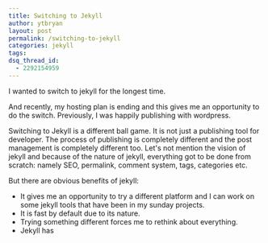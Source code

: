 ```yaml
---
title: Switching to Jekyll
author: ytbryan
layout: post
permalink: /switching-to-jekyll
categories: jekyll
tags:
dsq_thread_id:
  - 2292154959
---
```


I wanted to switch to jekyll for the longest time.

And recently, my hosting plan is ending and this gives me an opportunity to do the switch. Previously, I was happily publishing with wordpress.

Switching to Jekyll is a different ball game. It is not just a publishing tool for developer. The process of publishing is completely different and the post management is completely different too. Let's not mention the vision of jekyll and because of the nature of jekyll, everything got to be done from scratch: namely SEO, permalink, comment system, tags, categories etc.

But there are obvious benefits of jekyll:
- It gives me an opportunity to try a different platform and I can work on some jekyll tools that have been in my sunday projects.
- It is fast by default due to its nature.
- Trying something different forces me to rethink about everything.
- Jekyll has
